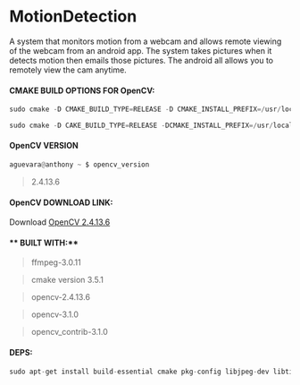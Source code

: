 # MotionDetection

A system that monitors motion from a webcam and allows remote viewing of the webcam from an android app. The system takes pictures when it detects motion then emails those pictures. The android all allows you to remotely view the cam anytime.

#### **CMAKE BUILD OPTIONS FOR OpenCV:** 

```python
sudo cmake -D CMAKE_BUILD_TYPE=RELEASE -D CMAKE_INSTALL_PREFIX=/usr/local -D INSTALL_PYTHON_EXAMPLES=ON -DOPENCV_EXTRA_MODULES_PATH=/usr/src/opencv_contrib-3.1.0/modules -DBUILD_EXAMPLES=ON ..
```

```python
sudo cmake -D CAKE_BUILD_TYPE=RELEASE -DCMAKE_INSTALL_PREFIX=/usr/local -DINSTALL_PYTHON_EXAMPLES=ON -DOPENCV_EXTRA_MODULES_PATH=/usr/src/opencv_contrib-3.1.0/modules -DBUILD_EXAMPLES=ON -DARCH=ARMV7l ..
```

#### **OpenCV VERSION**

```python
aguevara@anthony ~ $ opencv_version 
```

>2.4.13.6

#### **OpenCV DOWNLOAD LINK:**

Download [OpenCV 2.4.13.6](https://github.com/opencv/opencv/archive/2.4.13.6.zip)

#### ** BUILT WITH:**

>ffmpeg-3.0.11

>cmake version 3.5.1

>opencv-2.4.13.6

>opencv-3.1.0

>opencv_contrib-3.1.0

#### **DEPS:**

```python
sudo apt-get install build-essential cmake pkg-config libjpeg-dev libtiff5-dev libjasper-dev libpng12-dev libv4l-dev libxvidcore-dev libx264-dev libgtk2.0-dev libatlas-base-dev gfortran python2.7-dev python3-dev 
```
